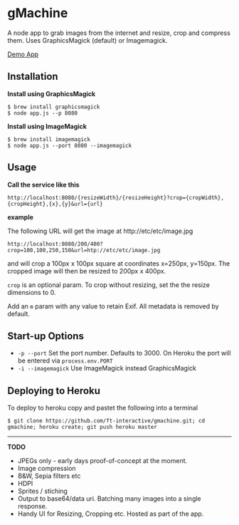 gMachine
========

A node app to grab images from the internet and resize, crop and compress them. Uses GraphicsMagick (default) or Imagemagick.

[Demo App](http://gmachine-demo.herokuapp.com/0/300?crop=190,190,115,100&url=http://assets.github.com/images/gravatars/gravatar-org-420.png)

Installation
------------

__Install using GraphicsMagick__

    $ brew install graphicsmagick
    $ node app.js --p 8080

__Install using ImageMagick__

	$ brew install imagemagick
	$ node app.js --port 8080 --imagemagick
	

Usage
-----

__Call the service like this__

	http://localhost:8080/{resizeWidth}/{resizeHeight}?crop={cropWidth},{cropHeight},{x},{y}&url={url}

__example__

The following URL will get the image at http://etc/etc/image.jpg

	http://localhost:8080/200/400?crop=100,100,250,150&url=htp://etc/etc/image.jpg
	
and will crop a 100px x 100px square at coordinates x=250px, y=150px. The cropped image will then be resized to 200px x 400px.

`crop` is an optional param. To crop without resizing, set the the resize dimensions to 0.

Add an `m` param with any value to retain Exif. All metadata is removed by default.


Start-up Options
-----------------

* `-p --port` Set the port number. Defaults to 3000. On Heroku the port will be entered via `process.env.PORT`
* `-i --imagemagick` Use ImageMagick instead GraphicsMagick


Deploying to Heroku
-------------------

To deploy to heroku copy and pastet the following into a terminal 

	$ git clone https://github.com/ft-interactive/gmachine.git; cd gmachine; heroku create; git push heroku master

-------------------------

__TODO__

* JPEGs only - early days proof-of-concept at the moment.
* Image compression
* B&W, Sepia filters etc
* HDPI
* Sprites / stiching
* Output to base64/data uri. Batching many images into a single response.
* Handy UI for Resizing, Cropping etc. Hosted as part of the app.